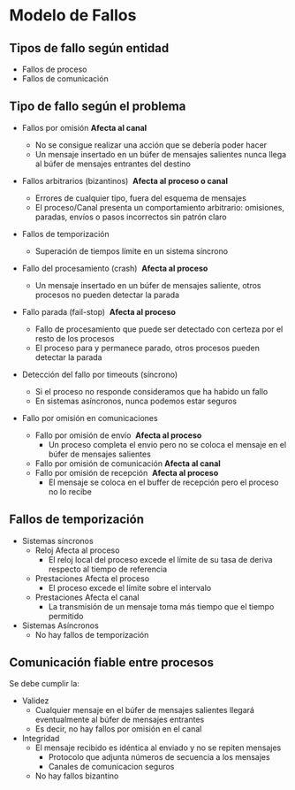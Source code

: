 # Modelo de Fallos
## Tipos de fallo según entidad
- Fallos de proceso
- Fallos de comunicación
## Tipo de fallo según el problema
- Fallos por omisión **Afecta al canal**
	-  No se consigue realizar una acción que se debería poder hacer
	-  Un mensaje insertado en un búfer de mensajes salientes nunca llega al búfer de mensajes entrantes del destino

- Fallos arbitrarios (bizantinos)  **Afecta al proceso o canal**
	- Errores de cualquier tipo, fuera del esquema de mensajes
	- El proceso/Canal presenta un comportamiento arbitrario: omisiones, paradas, envíos o pasos incorrectos sin patrón claro

- Fallos de temporización
	- Superación de tiempos límite en un sistema síncrono

- Fallo del procesamiento (crash)  **Afecta al proceso**
	- Un mensaje insertado en un búfer de mensajes saliente, otros procesos no pueden detectar la parada

- Fallo parada (fail-stop)  **Afecta al proceso**
	- Fallo de procesamiento que puede ser detectado con certeza por el resto de los procesos
	- El proceso para y permanece parado, otros procesos pueden detectar la parada

- Detección del fallo por timeouts (síncrono)
	- Si el proceso no responde consideramos que ha habido un fallo
	- En sistemas asíncronos, nunca podemos estar seguros

- Fallo por omisión en comunicaciones
	-  Fallo por omisión de envío  **Afecta al proceso**
		-  Un proceso completa el envio pero no se coloca el mensaje en el búfer de mensajes salientes
	- Fallo por omisión de comunicación **Afecta al canal**
	- Fallo por omisión de recepción  **Afecta al proceso**
		- El mensaje se coloca en el buffer de recepción pero el proceso no lo recibe

## Fallos de temporización
- Sistemas síncronos
	- Reloj Afecta al proceso
		- El reloj local del proceso excede el límite de su tasa de deriva respecto al tiempo de referencia
	- Prestaciones Afecta el proceso
		- El proceso excede el límite sobre el intervalo
	- Prestaciones Afecta el canal
		- La transmisión de un mensaje toma más tiempo que el tiempo permitido
- Sistemas Asíncronos
	- No hay fallos de temporización
## Comunicación fiable entre procesos
Se debe cumplir la:
- Validez
	- Cualquier mensaje en el búfer de mensajes salientes llegará eventualmente al búfer de mensajes entrantes
	- Es decir, no hay fallos por omisión en el canal
- Integridad
	- El mensaje recibido es idéntica al enviado y no se repiten mensajes
		- Protocolo que adjunta números de secuencia a los mensajes
		- Canales de comunicacion seguros
	- No hay fallos bizantino